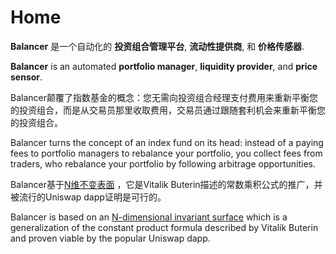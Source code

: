 <!--
 * @Author: your name
 * @Date: 2020-12-01 14:56:34
 * @LastEditTime: 2020-12-01 18:20:50
 * @LastEditors: Please set LastEditors
 * @Description: In User Settings Edit
 * @FilePath: /docs/index.md
-->
# Home

**Balancer** 是一个自动化的 **投资组合管理平台**, **流动性提供商**, 和 **价格传感器**.

**Balancer** is an automated **portfolio manager**, **liquidity provider**, and **price sensor**.

Balancer颠覆了指数基金的概念：您无需向投资组合经理支付费用来重新平衡您的投资组合，而是从交易员那里收取费用，交易员通过跟随套利机会来重新平衡您的投资组合。

Balancer turns the concept of an index fund on its head: instead of a paying fees to portfolio managers to rebalance your portfolio, you collect fees from traders, who rebalance your portfolio by following arbitrage opportunities.

Balancer基于[N维不变表面](https://balancer.finance/whitepaper/) ，它是Vitalik Buterin描述的常数乘积公式的推广，并被流行的Uniswap dapp证明是可行的。

Balancer is based on an [N-dimensional invariant surface](https://balancer.finance/whitepaper/) which is a generalization of the constant product formula described by Vitalik Buterin and proven viable by the popular Uniswap dapp.

